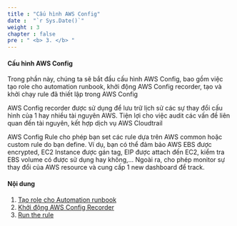 ```yaml
---
title : "Cấu hình AWS Config"
date :  "`r Sys.Date()`" 
weight : 3 
chapter : false
pre : " <b> 3. </b> "
---
```


#### Cấu hình AWS Config

Trong phần này, chúng ta sẽ bắt đầu cấu hình AWS Config, bao gồm việc tạo role cho automation runbook, khởi động AWS Config recorder, tạo và khởi chạy rule đã thiết lập trong AWS Config 

AWS Config recorder được sử dụng để lưu trữ lịch sử các sự thay đổi cấu hình của 1 hay nhiều tài nguyên AWS. Tiện lợi cho việc audit các vấn đề liên quan đến tài nguyên, kết hợp dịch vụ AWS Cloudtrail

AWS Config Rule cho phép bạn set các rule dựa trên AWS common hoặc custom rule do bạn define. Ví dụ, bạn có thể đảm bảo AWS EBS được encrypted, EC2 Instance được gán tag, EIP được attach đến EC2, kiểm tra EBS volume có được sử dụng hay không,... Ngoài ra, cho phép monitor sự thay đổi của AWS resource và cung cấp 1 new dashboard để track.


#### Nội dung

1. [Tạo role cho Automation runbook](3.1-CreateRole/)
2. [Khởi động AWS Config Recorder ](3.2-TurnOnAWSConfigRecorder/)
3. [Run the rule](3.3-RunTheRule/)
